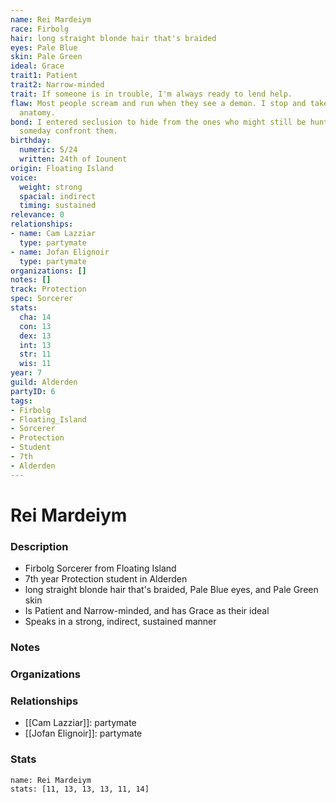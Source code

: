 ```yaml
---
name: Rei Mardeiym
race: Firbolg
hair: long straight blonde hair that's braided
eyes: Pale Blue
skin: Pale Green
ideal: Grace
trait1: Patient
trait2: Narrow-minded
trait: If someone is in trouble, I'm always ready to lend help.
flaw: Most people scream and run when they see a demon. I stop and take notes on its
  anatomy.
bond: I entered seclusion to hide from the ones who might still be hunting me. I must
  someday confront them.
birthday:
  numeric: 5/24
  written: 24th of Iounent
origin: Floating Island
voice:
  weight: strong
  spacial: indirect
  timing: sustained
relevance: 0
relationships:
- name: Cam Lazziar
  type: partymate
- name: Jofan Elignoir
  type: partymate
organizations: []
notes: []
track: Protection
spec: Sorcerer
stats:
  cha: 14
  con: 13
  dex: 13
  int: 13
  str: 11
  wis: 11
year: 7
guild: Alderden
partyID: 6
tags:
- Firbolg
- Floating_Island
- Sorcerer
- Protection
- Student
- 7th
- Alderden
---
```

# Rei Mardeiym
### Description
- Firbolg Sorcerer from Floating Island
- 7th year Protection student in Alderden
- long straight blonde hair that's braided, Pale Blue eyes, and Pale Green skin
- Is Patient and Narrow-minded, and has Grace as their ideal
- Speaks in a strong, indirect, sustained manner

### Notes

### Organizations

### Relationships
- [[Cam Lazziar]]: partymate
- [[Jofan Elignoir]]: partymate

### Stats
```statblock
name: Rei Mardeiym
stats: [11, 13, 13, 13, 11, 14]
```